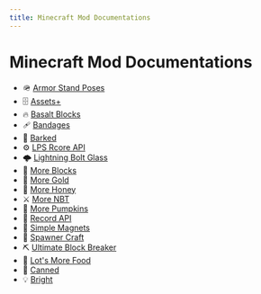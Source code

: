 ```yaml
---
title: Minecraft Mod Documentations
---
```


# Minecraft Mod Documentations

- :military_helmet: [Armor Stand Poses](./armor-stand-poses/index.md)
- :file_cabinet: [Assets+](./assets-plus/index.md)
- :fire: [Basalt Blocks](./basalt-blocks/index.md)
- :adhesive_bandage: [Bandages](./bandages/index.md)
- :evergreen_tree: [Barked](./barked/index.md)
- :gear: [LPS Rcore API](./lps-recipe-core/index.md)
- :cloud_with_lightning: [Lightning Bolt Glass](./lightning-bolt-glass/index.md)
- :bricks: [More Blocks](./more-blocks/index.md)
- :1st_place_medal: [More Gold](./more-gold/index.md)
- :bee: [More Honey](./more-honey/index.md)
- :crossed_swords: [More NBT](./more-nbt/index.md)
- :jack_o_lantern: [More Pumpkins](./more-pumpkins/index.md)
- :musical_note: [Record API](./record-api/index.md)
- :magnet: [Simple Magnets](./simple-magnets/index.md)
- :egg: [Spawner Craft](./spawner-craft/index.md)
- :pick: [Ultimate Block Breaker](./ultimate-block-breaker/index.md)
- :hamburger: [Lot's More Food](./more-food/index.md)
- :canned_food: [Canned](./canned/index.md)
- :bulb: [Bright](./bright/index.md)
